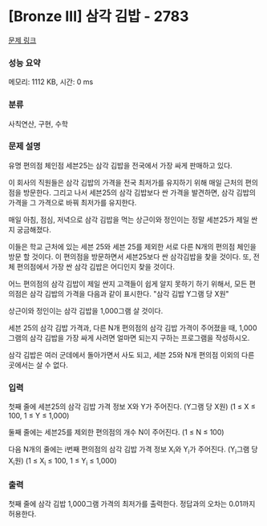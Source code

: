 # [Bronze III] 삼각 김밥 - 2783 

[문제 링크](https://www.acmicpc.net/problem/2783) 

### 성능 요약

메모리: 1112 KB, 시간: 0 ms

### 분류

사칙연산, 구현, 수학

### 문제 설명

<p>유명 편의점 체인점 세븐25는 삼각 김밥을 전국에서 가장 싸게 판매하고 있다. </p>

<p>이 회사의 직원들은 삼각 김밥의 가격을 전국 최저가를 유지하기 위해 매일 근처의 편의점을 방문한다. 그리고 나서 세븐25의 삼각 김밥보다 싼 가격을 발견하면, 삼각 김밥의 가격을 그 가격으로 바꿔 최저가를 유지한다.</p>

<p>매일 아침, 점심, 저녁으로 삼각 김밥을 먹는 상근이와 정인이는 정말 세븐25가 제일 싼지 궁금해졌다. </p>

<p>이들은 학교 근처에 있는 세븐 25와 세븐 25를 제외한 서로 다른 N개의 편의점 체인을 방문 할 것이다. 이 편의점을 방문하면서 세븐25보다 싼 삼각김밥을 찾을 것이다. 또, 전체 편의점에서 가장 싼 삼각 김밥은 어디인지 찾을 것이다.</p>

<p>어느 편의점의 삼각 김밥이 제일 싼지 고객들이 쉽게 알지 못하기 하기 위해서, 모든 편의점은 삼각 김밥의 가격을 다음과 같이 표시한다. "삼각 김밥 Y그램 당 X원"</p>

<p>상근이와 정인이는 삼각 김밥을 1,000그램 살 것이다.</p>

<p>세븐 25의 삼각 김밥 가격과, 다른 N개 편의점의 삼각 김밥 가격이 주어졌을 때, 1,000그램의 삼각 김밥을 가장 싸게 사려면 얼마면 되는지 구하는 프로그램을 작성하시오.</p>

<p>삼각 김밥은 여러 군데에서 돌아가면서 사도 되고, 세븐 25와 N개 편의점 이외의 다른 곳에서는 살 수 없다.</p>

### 입력 

 <p>첫째 줄에 세븐25의 삼각 김밥 가격 정보 X와 Y가 주어진다. (Y그램 당 X원) (1 ≤ X ≤ 100, 1 ≤ Y ≤ 1,000)</p>

<p>둘째 줄에는 세븐25를 제외한 편의점의 개수 N이 주어진다. (1 ≤ N ≤ 100)</p>

<p>다음 N개의 줄에는 i번째 편의점의 삼각 김밥 가격 정보 X<sub>i</sub>와 Y<sub>i</sub>가 주어진다. (Y<sub>i</sub>그램 당 X<sub>i</sub>원) (1 ≤ X<sub>i</sub> ≤ 100, 1 ≤ Y<sub>i</sub> ≤ 1,000)</p>

### 출력 

 <p>첫째 줄에 삼각 김밥 1,000그램 가격의 최저가를 출력한다. 정답과의 오차는 0.01까지 허용한다.</p>

